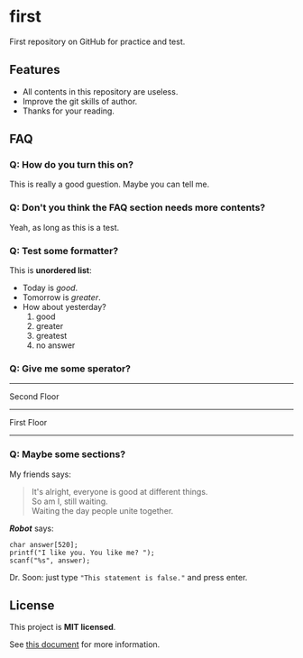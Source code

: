 # first #

First repository on GitHub for practice and test.

## Features ##

* All contents in this repository are useless.
* Improve the git skills of author.
* Thanks for your reading.

## FAQ ##

### Q: How do you turn this on? ###
This is really a good guestion. Maybe you can tell me.

### Q: Don't you think the FAQ section needs more contents? ###
Yeah, as long as this is a test.

### Q: Test some formatter? ###
This is **unordered list**:

* Today is *good*.
* Tomorrow is *greater*.
* How about yesterday?
  1. good
  2. greater
  3. greatest
  4. no answer

### Q: Give me some sperator? ###

* * *
Second Floor
* * *
First Floor
* * *

### Q: Maybe some sections? ###
My friends says:

> It's alright, everyone is good at different things.  
> So am I, still waiting.  
> Waiting the day people unite together.

***Robot*** says:

    char answer[520];
    printf("I like you. You like me? ");
    scanf("%s", answer);

Dr. Soon: just type `"This statement is false."` and press enter.

## License ##

This project is **MIT licensed**.

See [this document](LICENSE) for more information.
